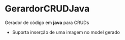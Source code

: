 # GerardorCRUDJava
 Gerador de código em **java** para CRUDs
 
 * Suporta inserção de uma imagem no model gerado

